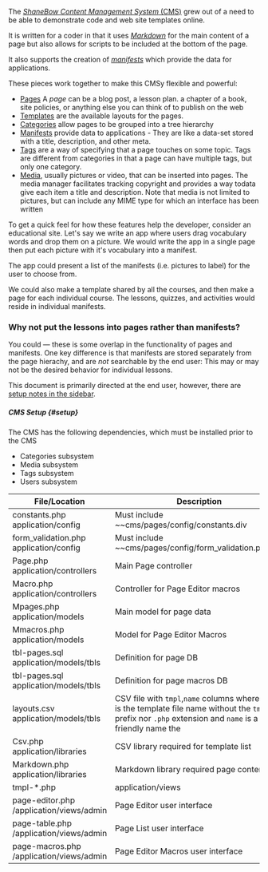 The [*ShaneBow Content Management System* (CMS)](https://shanebow.com/page/show/advanced-cms) grew out of a need to be able to demonstrate code and web site templates online.

It is written for a coder in that it uses [*Markdown*](/page/show/markdown) for the main content of a page but also allows for scripts to be included at the bottom of the page.

It also supports the creation of [*manifests*](/page/show/cms-manifest) which provide the data for applications. 

These pieces work together to make this CMSy flexible and powerful:

*   [Pages](https://github.com/ShaneBow-CMS/pages) A *page* can be a blog post, a lesson plan. a chapter of a book, site policies, or anything else you can think of to publish on the web
*   [Templates](https://shanebow.com/page/show/cms-templates) are the available layouts for the pages. 
*   [Categories](https://github.com/ShaneBow-CMS/cats) allow pages to be grouped into a tree hierarchy
*   [Manifests](https://github.com/ShaneBow-CMS/manifests) provide data to applications - They are like a data-set stored with a title, description, and other meta.
*   [Tags](https://github.com/ShaneBow-CMS/tags) are a way of specifying that a page touches on some topic. Tags are different from categories in that a page can have multiple tags, but only one category.
*   [Media](https://github.com/ShaneBow-CMS/media), usually pictures or video, that can be inserted into pages. The media manager facilitates tracking copyright and provides a way todata give each item a title and description. Note that media is not limited to pictures, but can include any MIME type for which an interface has been written

To get a quick feel for how these features help the developer, consider an educational site. Let's say we write an app where
 users drag vocabulary words and drop them on a picture. We would write the app in a single page then put each picture with
 it's vocabulary into a manifest.

The app could present a list of the manifests (i.e. pictures to label) for the user to choose from.

We could also make a template shared by all the courses, and then make a page for each individual course.
 The lessons, quizzes, and activities would reside in individual manifests.

### Why not put the lessons into pages rather than manifests?
You could — these is some overlap in the functionality of pages and manifests. One key difference is that manifests are
 stored separately from the page hierachy, and are *not* searchable by the end user: This may or may not be the desired
 behavior for individual lessons.

This document is primarily directed at the end user, however, there are [setup notes in the sidebar](#setup).

##### CMS Setup {#setup}
The CMS has the following dependencies, which must be installed prior to the CMS

*   Categories subsystem
*   Media subsystem
*   Tags subsystem
*   Users subsystem

File/Location|Description
-------------|-----------
constants.php<br>application/config|Must include ~~cms/pages/config/constants.div
form_validation.php<br>application/config|Must include ~~cms/pages/config/form_validation.php.div
Page.php<br>application/controllers|Main Page controller
Macro.php<br>application/controllers|Controller for Page Editor macros
Mpages.php<br>application/models|Main model for page data
Mmacros.php<br>application/models|Model for Page Editor Macros
tbl-pages.sql<br>application/models/tbls|Definition for page DB
tbl-pages.sql<br>application/models/tbls|Definition for page macros DB
layouts.csv<br>application/models/tbls|CSV file with `tmpl`,`name` columns where `tmpl` is the template file name without the `tmpl-` prefix nor `.php` extension and `name` is a user friendly name the
Csv.php<br>application/libraries|CSV library required for template list
Markdown.php<br>application/libraries|Markdown library required page content
tmpl-*.php|application/views|User created template files
page-editor.php<br>/application/views/admin|Page Editor user interface
page-table.php<br>/application/views/admin|Page List user interface
page-macros.php<br>/application/views/admin|Page Editor Macros user interface
